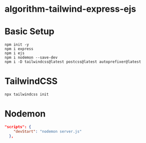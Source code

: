 # algorithm-tailwind-express-ejs

# Basic Setup
```
npm init -y
npm i express
npm i ejs
npm i nodemon --save-dev
npm i -D tailwindcss@latest postcss@latest autoprefixer@latest
```

# TailwindCSS
```
npx tailwindcss init
```

# Nodemon
```json
"scripts": {
    "devStart": "nodemon server.js"
  },
```
